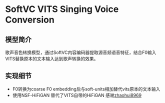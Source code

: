 # SoftVC VITS Singing Voice Conversion
## 模型简介
歌声音色转换模型，通过SoftVC内容编码器提取源音频语音特征，结合F0输入VITS替换原本的文本输入达到歌声转换的效果。

## 实现细节
+ F0转换为coarse F0 embedding后与soft-units相加替代vits原本的文本输入
+ 使用NSF-HiFiGAN 替代了VITS自带的HiFiGAN 感谢[zhaohui8969](https://github.com/zhaohui8969)

